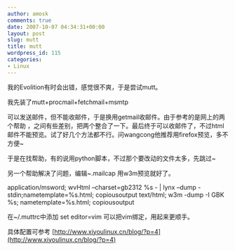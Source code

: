 ```yaml
---
author: amosk
comments: true
date: 2007-10-07 04:34:31+00:00
layout: post
slug: mutt
title: mutt
wordpress_id: 115
categories:
- Linux
---
```


我的Evolition有时会出错，感觉很不爽，于是尝试mutt。

我先装了mutt+procmail+fetchmail+msmtp

可以发送邮件，但不能收邮件，于是换用getmail收邮件。由于参考的是网上的两个帮助 ，之间有些差别，把两个整合了一下。最后终于可以收邮件了，不过html邮件不能预览。试了好几个方法都不行。问wangcong他推荐用firefox预览，多不方便~

于是在找帮助，有的说用python脚本，不过那个要改动的文件太多，先跳过~

另一个帮助解决了问题，编辑~.mailcap         用w3m预览就好了。

application/msword; wvHtml –charset=gb2312 %s - | lynx –dump -stdin;nametemplate=%s.html; copiousoutput
text/html; w3m -dump -I GBK %s; nametemplate=%s.html; copiousoutput

在~/.muttrc中添加     set editor=vim     可以把vim绑定，用起来更顺手。

具体配置可参考   [http://www.xiyoulinux.cn/blog/?p=4](http://www.xiyoulinux.cn/blog/?p=4)
